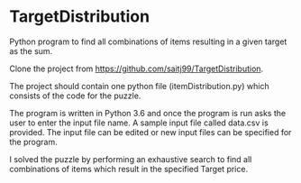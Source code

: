 # TargetDistribution
Python program to find all combinations of items resulting in a given target as the sum.

Clone the project from https://github.com/saitj99/TargetDistribution.

The project should contain one python file (itemDistribution.py) which consists of the code for the puzzle. 

The program is written in Python 3.6 and once the program is run asks the user to enter the input file name. A sample input file called data.csv is provided. The input file can be edited or new input files can be specified for the program.

I solved the puzzle by performing an exhaustive search to find all combinations of items which result in the specified Target price.